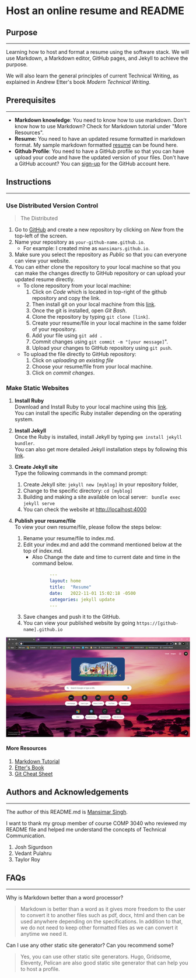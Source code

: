 Host an online resume and README
==================================

## Purpose
------------
Learning how to host and format a resume using the software stack. We will use Markdown, a Markdown editor, GitHub pages, and Jekyll to achieve the purpose.

We will also learn the general principles of current Technical Writing, as explained in Andrew Etter's book _Modern Technical Writing_.

## Prerequisites
-----------------
* **Markdown knowledge**: You need to know how to use markdown. Don't know how to use Markdown? Check for Markdown tutorial under "More Resources".
* **Resume:** You need to have an updated resume formatted in markdown format. My sample markdown formatted [resume]() can be found here.
* **Github Profile**: You need to have a GitHub profile so that you can have upload your code and have the updated version of your files. Don't have a GitHub account? You can [sign-up](https://github.com/signup?ref_cta=Sign+up&ref_loc=header+logged+out&ref_page=%2F&source=header-home) for the GitHub account here.

## Instructions 
-----------------
### **Use Distributed Version Control** 
> The Distributed 
1. Go to [GitHub](https://github.com/) and create a new repository by clicking on *New* from the top-left of the screen.
2. Name your repository as ```your-github-name.github.io```. 
    * For example: I created mine as ```mansimars.github.io```.
3. Make sure you select the repository as *Public* so that you can everyone can view your website.
4. You can either clone the repository to your local machine so that you can make the changes directly to GitHub repository or can upload your updated resume directly.
    * To clone repository from your local machine:         
      1. Click on *Code* which is located in top-right of the github repository and copy the link.
      2. Then install git on your local machine from this [link](https://git-scm.com/downloads). 
      3. Once the git is installed, open *Git Bash*.
      4. Clone the repository by typing ```git clone [link]```.
      5. Create your resume/file in your local machine in the same folder of your repository.
      6. Add your file using ```git add .```
      7. Commit changes using ```git commit -m "[your message]```".
      8. Upload your changes to GitHub repository using ```git push```.
   * To upload the file directly to GitHub repository:
     1. Click on _uploading an existing file_
     2. Choose your resume/file from your local machine.
     3. Click on _commit changes_.


### **Make Static Websites**
1. **Install Ruby**  \
Download and Install Ruby to your local machine using this [link](https://www.ruby-lang.org/en/documentation/installation/). \
You can install the specific Ruby installer depending on the operating system.

2. **Install Jekyll** \
Once the Ruby is installed, install Jekyll by typing ```gem install jekyll bundler```. \
You can also get more detailed Jekyll installation steps by following this [link](https://jekyllrb.com/docs/). 

3. **Create Jekyll site** \
Type the following commands in the command prompt:
   1. Create Jekyll site: ```jekyll new [myblog]``` in your repository folder,
   2. Change to the specific directory: ```cd [myblog]```
   3.  Building and making a site available on local server: ``` bundle exec jekyll serve```
   4. You can check the website at [http://localhost:4000](http://localhost:4000)


4. **Publish your resume/file** \
To view your own resume/file, please follow the steps below:
   1. Rename your resume/file to index.md.
   2. Edit your index.md and add the command mentioned below at the top of index.md.
      *  Also Change the date and time to current date and time in the command below.
      ```yml
                ---
                layout: home
                title:  "Resume"
                date:   2022-11-01 15:02:18 -0500
                categories: jekyll update
                ---
      ```  
   3. Save changes and push it to the GitHub.  
   4. You can view your published website by going ```https://[github-name].github.io``` 

![Resume](/giffy.gif)
#### **More Resources**
1. [Markdown Tutorial](https://learnxinyminutes.com/docs/markdown/)
2. [Etter's Book](https://www.goodreads.com/author/show/14827025.Andrew_Etter)
3. [Git Cheat Sheet](https://education.github.com/git-cheat-sheet-education.pdf) 

## Authors and Acknowledgements
---------------------------------
The author of this README.md is [Mansimar Singh](https://github.com/mansimars).

I want to thank my group member of course COMP 3040 who reviewed my README file and helped me understand the concepts of Technical Communication.

1. Josh Sigurdson
2. Vedant Pulahru
3. Taylor Roy


## FAQs
---------
Why is Markdown better than a word
processor?
> Markdown is better than a word as it gives more freedom to the user to convert it to another files such as pdf, docx, html and then can be used anywhere depending on the specifications. In addition to that, we do not need to keep other formatted files as we can convert it anytime we need it. 

Can I use any other static site generator? Can you recommend some? 
> Yes, you can use other static site generators. Hugo, Gridsome, Eleventy, Pelican are also good static site generator that can help you to host a profile.

